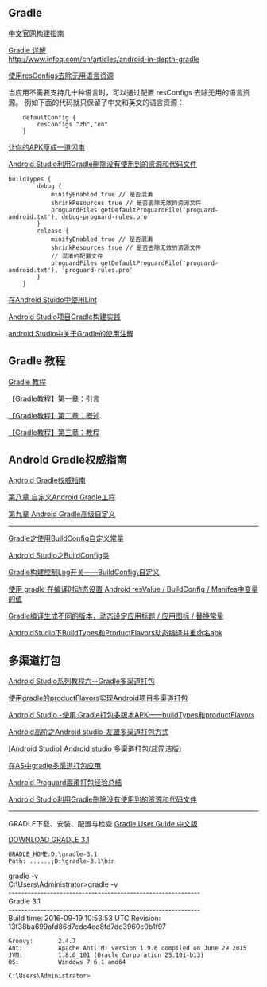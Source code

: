 Gradle
---
[中文官网构建指南](https://developer.android.google.cn/studio/build/index.html)  

[Gradle 详解](http://blog.csdn.net/xu_song/article/details/52050092)  
http://www.infoq.com/cn/articles/android-in-depth-gradle

[使用resConfigs去除无用语言资源](https://www.jianshu.com/p/8796ad90fcc6)  

当应用不需要支持几十种语言时，可以通过配置 resConfigs 去除无用的语言资源。
例如下面的代码就只保留了中文和英文的语言资源：  

        defaultConfig {
            resConfigs "zh","en"
        }  


[让你的APK瘦成一道闪电](https://www.cnblogs.com/tianzhijiexian/p/4505312.html)  

[Android Studio利用Gradle删除没有使用到的资源和代码文件](http://www.cnblogs.com/tianzhijiexian/p/4457763.html)  

    buildTypes {
            debug {
                minifyEnabled true // 是否混淆
                shrinkResources true // 是否去除无效的资源文件
                proguardFiles getDefaultProguardFile('proguard-android.txt'),'debug-proguard-rules.pro'
            }
            release {
                minifyEnabled true // 是否混淆
                shrinkResources true // 是否去除无效的资源文件
                // 混淆的配置文件
                proguardFiles getDefaultProguardFile('proguard-android.txt'), 'proguard-rules.pro'
            }
        }
 

[在Android Stuido中使用Lint](http://www.cnblogs.com/tianzhijiexian/p/4504768.html)  

[Android Studio项目Gradle构建实践](http://blog.csdn.net/s402178946/article/details/54140200)  

[android Studio中关于Gradle的使用注解](http://blog.csdn.net/zouchengxufei/article/details/50417271)  

Gradle 教程
---
[Gradle 教程](http://ask.android-studio.org/?/topic/Gradle%E6%95%99%E7%A8%8B)  

[【Gradle教程】第一章：引言](http://ask.android-studio.org/?/article/7)  
 
[【Gradle教程】第二章：概述](http://ask.android-studio.org/?/article/6)  

[【Gradle教程】第三章：教程](http://ask.android-studio.org/?/article/15)  

Android Gradle权威指南
---
[Android Gradle权威指南](https://yuedu.baidu.com/ebook/14a722970740be1e640e9a3e)

[第八章 自定义Android Gradle工程](https://www.jianshu.com/p/560cecfb20da)  

[第九章 Android Gradle高级自定义](https://www.jianshu.com/p/8b2c3a3789e4)  

------------

[Gradle之使用BuildConfig自定义常量](http://blog.csdn.net/joy_whale/article/details/51858459)  

[Android Studio之BuildConfig类](http://blog.csdn.net/LVXIANGAN/article/details/71601451)  

[Gradle构建控制Log开关——BuildConfig\自定义](http://blog.csdn.net/xx326664162/article/details/50553945)  

[使用 gradle 在编译时动态设置 Android resValue / BuildConfig / Manifes中<meta-data>变量的值](http://blog.csdn.net/xx326664162/article/details/49247815)  

[Gradle编译生成不同的版本，动态设定应用标题 / 应用图标 / 替换常量](http://blog.csdn.net/xx326664162/article/details/51508132)  

[AndroidStudio下BuildTypes和ProductFlavors动态编译并重命名apk](http://blog.csdn.net/angusing/article/details/47721765) 

多渠道打包
---  
[Android Studio系列教程六--Gradle多渠道打包](http://blog.csdn.net/ljchlx/article/details/43059467)  

[使用gradle的productFlavors实现Android项目多渠道打包](http://blog.csdn.net/lj402159806/article/details/54947658)  

[Android Studio -使用 Gradle打包多版本APK——buildTypes和productFlavors](http://blog.csdn.net/xx326664162/article/details/48467343)

[Android高阶之Android studio-友盟多渠道打包方式](http://blog.csdn.net/chenliguan/article/details/51066933)

[[Android Studio] Android studio 多渠道打包(超简洁版)](http://www.cnblogs.com/0616--ataozhijia/p/4203997.html)  

[在AS中gradle多渠道打包应用](https://my.oschina.net/gef/blog/603991)  

[Android Proguard混淆打包经验总结](http://blog.csdn.net/u011459799/article/details/52637214?hmsr=toutiao.io&utm_medium=toutiao.io&utm_source=toutiao.io)  

[Android Studio利用Gradle删除没有使用到的资源和代码文件](http://www.cnblogs.com/tianzhijiexian/p/4457763.html)  

---
  
GRADLE下载、安装、配置与检查
[Gradle User Guide 中文版](https://dongchuan.gitbooks.io/gradle-user-guide-/content/index.html)  

[DOWNLOAD GRADLE 3.1 ](https://gradle.org/gradle-download/)  

    GRADLE_HOME:D:\gradle-3.1
    Path: ......;D:\gradle-3.1\bin
gradle -v  
    C:\Users\Administrator>gradle -v  
    ------------------------------------------------------------  
    Gradle 3.1  
    ------------------------------------------------------------  
    Build time:   2016-09-19 10:53:53 UTC
    Revision:     13f38ba699afd86d7cdc4ed8fd7dd3960c0b1f97

    Groovy:       2.4.7
    Ant:          Apache Ant(TM) version 1.9.6 compiled on June 29 2015
    JVM:          1.8.0_101 (Oracle Corporation 25.101-b13)
    OS:           Windows 7 6.1 amd64

    C:\Users\Administrator>


